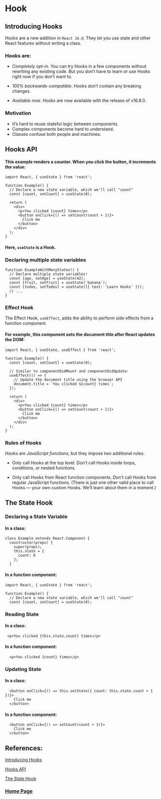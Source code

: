 # Hook

## Introducing Hooks
Hooks are a new addition in `React 16.8`. They let you use state and other React features without writing a class.

### Hooks are:
- *Completely opt-in*. You can try Hooks in a few components without rewriting any existing code. But you don’t have to learn or use Hooks right now if you don’t want to.

- *100% backwards-compatible*. Hooks don’t contain any breaking changes.

- *Available now*. Hooks are now available with the release of v16.8.0.

### Motivation
- It’s hard to reuse stateful logic between components.
- Complex components become hard to understand.
- Classes confuse both people and machines.

## Hooks API

#### This example renders a counter. When you click the button, it increments the value:

```
import React, { useState } from 'react';

function Example() {
  // Declare a new state variable, which we'll call "count"
  const [count, setCount] = useState(0);

  return (
    <div>
      <p>You clicked {count} times</p>
      <button onClick={() => setCount(count + 1)}>
        Click me
      </button>
    </div>
  );
}
```

#### Here, `useState` is a Hook.

### Declaring multiple state variables

```
function ExampleWithManyStates() {
  // Declare multiple state variables!
  const [age, setAge] = useState(42);
  const [fruit, setFruit] = useState('banana');
  const [todos, setTodos] = useState([{ text: 'Learn Hooks' }]);
  // ...
}
```

### Effect Hook
The Effect Hook, `useEffect`, adds the ability to perform side effects from a function component. 

#### For example, this component sets the document title after React updates the DOM:

```
import React, { useState, useEffect } from 'react';

function Example() {
  const [count, setCount] = useState(0);

  // Similar to componentDidMount and componentDidUpdate:
  useEffect(() => {
    // Update the document title using the browser API
    document.title = `You clicked ${count} times`;
  });

  return (
    <div>
      <p>You clicked {count} times</p>
      <button onClick={() => setCount(count + 1)}>
        Click me
      </button>
    </div>
  );
}
```

### Rules of Hooks
Hooks are *JavaScript functions*, but they impose two additional rules:

- Only call Hooks at the top level. Don’t call Hooks inside loops, conditions, or nested functions.

- Only call Hooks from React function components. Don’t call Hooks from regular JavaScript functions. (There is just one other valid place to call Hooks — your own custom Hooks. We’ll learn about them in a moment.)

## The State Hook

### Declaring a State Variable
#### In a class:

```
class Example extends React.Component {
  constructor(props) {
    super(props);
    this.state = {
      count: 0
    };
  }
```

#### In a function component:

```
import React, { useState } from 'react';

function Example() {
  // Declare a new state variable, which we'll call "count"
  const [count, setCount] = useState(0);
```

### Reading State
#### In a class:

```
 <p>You clicked {this.state.count} times</p>
```

#### In a function component:

```
  <p>You clicked {count} times</p>
```

### Updating State
#### In a class:

```
  <button onClick={() => this.setState({ count: this.state.count + 1 })}>
    Click me
  </button>
```

#### In a function component:

```
  <button onClick={() => setCount(count + 1)}>
    Click me
  </button>
```

## References:

[Introducing Hooks](https://reactjs.org/docs/hooks-intro.html#motivation)

[Hooks API](https://reactjs.org/docs/hooks-overview.html)

[The State Hook](https://reactjs.org/docs/hooks-state.html)

### [Home Page](./README.md)
